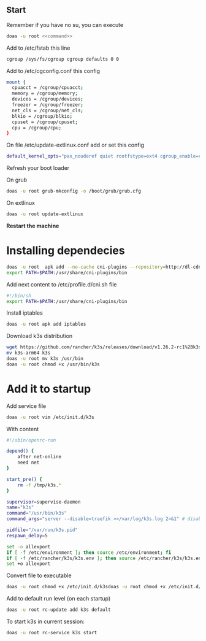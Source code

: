 ## Start

Remember if you have no su, you can execute

```bash
doas -u root <<command>>
```

Add to /etc/fstab this line

```bash
cgroup /sys/fs/cgroup cgroup defaults 0 0
```

Add to /etc/cgconfig.conf this config

```bash
mount {
  cpuacct = /cgroup/cpuacct;
  memory = /cgroup/memory;
  devices = /cgroup/devices;
  freezer = /cgroup/freezer;
  net_cls = /cgroup/net_cls;
  blkio = /cgroup/blkio;
  cpuset = /cgroup/cpuset;
  cpu = /cgroup/cpu;
}
```

On file /etc/update-extlinux.conf add or set this config

```bash
default_kernel_opts="pax_nouderef quiet rootfstype=ext4 cgroup_enable=cpuset cgroup_memory=1 cgroup_enable=memory
```

Refresh your boot loader

On grub

```bash
doas -u root grub-mkconfig -o /boot/grub/grub.cfg
```

On extlinux

```bash
doas -u root update-extlinux
```

**Restart the machine**

# Installing dependecies

```bash
doas -u root  apk add --no-cache cni-plugins --repository=http://dl-cdn.alpinelinux.org/alpine/edge/community
export PATH=$PATH:/usr/share/cni-plugins/bin
```

Add next content to /etc/profile.d/cni.sh file

```bash
#!/bin/sh
export PATH=$PATH:/usr/share/cni-plugins/bin
```

Install iptables

```bash
doas -u root apk add iptables
```

Download k3s distribution

```bash
wget https://github.com/rancher/k3s/releases/download/v1.26.2-rc1%2Bk3s1/k3s # change to k3s-arm64 if needed
mv k3s-arm64 k3s
doas -u root mv k3s /usr/bin
doas -u root chmod +x /usr/bin/k3s
```

# Add it to startup

Add service file

```bash
doas -u root vim /etc/init.d/k3s
```

With content

```bash
#!/sbin/openrc-run

depend() {
    after net-online
    need net
}

start_pre() {
    rm -f /tmp/k3s.*
}

supervisor=supervise-daemon
name="k3s"
command="/usr/bin/k3s"
command_args="server --disable=traefik >>/var/log/k3s.log 2>&1" # disable traefik due to difficut configurations

pidfile="/var/run/k3s.pid"
respawn_delay=5

set -o allexport
if [ -f /etc/environment ]; then source /etc/environment; fi
if [ -f /etc/rancher/k3s/k3s.env ]; then source /etc/rancher/k3s/k3s.env; fi
set +o allexport
```

Convert file to executable

```bash
doas -u root chmod +x /etc/init.d/k3sdoas -u root chmod +x /etc/init.d/k3s
```

Add to default run level (on each startup)

```bash
doas -u root rc-update add k3s default
```

To start k3s in current session:

```bash
doas -u root rc-service k3s start
```
